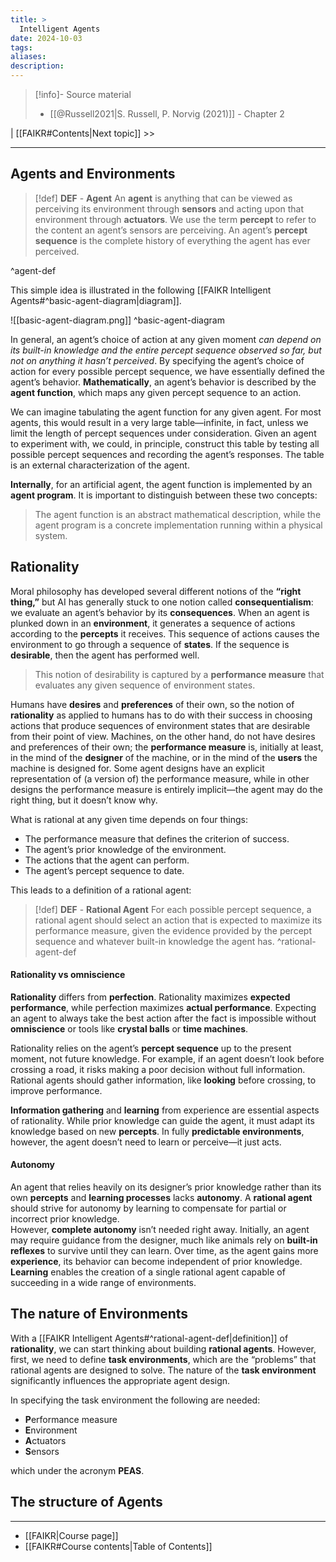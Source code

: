 ```yaml
---
title: >
  Intelligent Agents
date: 2024-10-03
tags: 
aliases: 
description:
---
```

>[!info]- Source material
> - [[@Russell2021|S. Russell, P. Norvig (2021)]] - Chapter 2

| [[FAIKR#Contents|Next topic]] >>

---
## Agents and Environments

>[!def] **DEF** - **Agent**
>An **agent** is anything that can be viewed as perceiving its environment through **sensors** and acting upon that environment through **actuators**. We use the term **percept** to refer to the content an agent’s sensors are perceiving. An agent’s **percept sequence** is the complete history of everything the agent has ever perceived.

^agent-def

This simple idea is illustrated in the following [[FAIKR Intelligent Agents#^basic-agent-diagram|diagram]].

![[basic-agent-diagram.png]]
^basic-agent-diagram

In general, an agent’s choice of action at any given moment *can depend on its built-in knowledge and the entire percept sequence observed so far, but not on anything it hasn’t perceived*. By specifying the agent’s choice of action for every possible percept sequence, we have essentially defined the agent’s behavior. **Mathematically**, an agent’s behavior is described by the **agent function**, which maps any given percept sequence to an action.

We can imagine tabulating the agent function for any given agent. For most agents, this would result in a very large table—infinite, in fact, unless we limit the length of percept sequences under consideration. Given an agent to experiment with, we could, in principle, construct this table by testing all possible percept sequences and recording the agent’s responses. The table is an external characterization of the agent.

**Internally**, for an artificial agent, the agent function is implemented by an **agent program**. It is important to distinguish between these two concepts: 
> The agent function is an abstract mathematical description, while the agent program is a concrete implementation running within a physical system.


## Rationality

Moral philosophy has developed several different notions of the **“right thing,”** but AI has generally stuck to one notion called **consequentialism**: we evaluate an agent’s behavior by its **consequences**. When an agent is plunked down in an **environment**, it generates a sequence of actions according to the **percepts** it receives. This sequence of actions causes the environment to go through a sequence of **states**. If the sequence is **desirable**, then the agent has performed well. 
>This notion of desirability is captured by a **performance measure** that evaluates any given sequence of environment states.

Humans have **desires** and **preferences** of their own, so the notion of **rationality** as applied to humans has to do with their success in choosing actions that produce sequences of environment states that are desirable from their point of view. Machines, on the other hand, do not have desires and preferences of their own; the **performance measure** is, initially at least, in the mind of the **designer** of the machine, or in the mind of the **users** the machine is designed for. Some agent designs have an explicit representation of (a version of) the performance measure, while in other designs the performance measure is entirely implicit—the agent may do the right thing, but it doesn’t know why.

What is rational at any given time depends on four things:

- The performance measure that defines the criterion of success.
- The agent’s prior knowledge of the environment.
- The actions that the agent can perform.
- The agent’s percept sequence to date.

This leads to a definition of a rational agent:
>[!def] **DEF** - **Rational Agent**
>For each possible percept sequence, a rational agent should select an action that is expected to maximize its performance measure, given the evidence provided by the percept sequence and whatever built-in knowledge the agent has.
^rational-agent-def
#### Rationality vs omniscience

**Rationality** differs from **perfection**. Rationality maximizes **expected performance**, while perfection maximizes **actual performance**. Expecting an agent to always take the best action after the fact is impossible without **omniscience** or tools like **crystal balls** or **time machines**.

Rationality relies on the agent’s **percept sequence** up to the present moment, not future knowledge. For example, if an agent doesn’t look before crossing a road, it risks making a poor decision without full information. Rational agents should gather information, like **looking** before crossing, to improve performance.

**Information gathering** and **learning** from experience are essential aspects of rationality. While prior knowledge can guide the agent, it must adapt its knowledge based on new **percepts**. In fully **predictable environments**, however, the agent doesn’t need to learn or perceive—it just acts.

#### Autonomy

An agent that relies heavily on its designer’s prior knowledge rather than its own **percepts** and **learning processes** lacks **autonomy**. A **rational agent** should strive for autonomy by learning to compensate for partial or incorrect prior knowledge.  
However, **complete autonomy** isn’t needed right away. Initially, an agent may require guidance from the designer, much like animals rely on **built-in reflexes** to survive until they can learn. Over time, as the agent gains more **experience**, its behavior can become independent of prior knowledge. **Learning** enables the creation of a single rational agent capable of succeeding in a wide range of environments.

## The nature of Environments

With a [[FAIKR Intelligent Agents#^rational-agent-def|definition]] of **rationality**, we can start thinking about building **rational agents**. However, first, we need to define **task environments**, which are the “problems” that rational agents are designed to solve. The nature of the **task environment** significantly influences the appropriate agent design.

In specifying the task environment the following are needed:
- **P**erformance measure
- **E**nvironment
- **A**ctuators
- **S**ensors

which under the acronym **PEAS**.

## The structure of Agents


---
- [[FAIKR|Course page]]
- [[FAIKR#Course contents|Table of Contents]]



